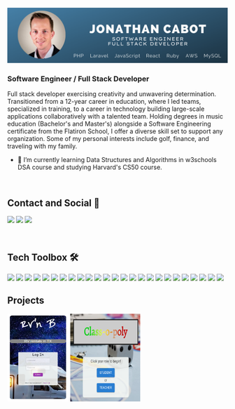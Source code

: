 ![Jon Cabot Banner](https://github.com/jcabot01/jcabot01/blob/main/jon%20cover%20(1).png) 
### Software Engineer / Full Stack Developer
Full stack developer exercising creativity and unwavering determination. Transitioned from a 12-year career in education, where I led teams, specialized in training, to a career in technology building large-scale applications collaboratively with a talented team. Holding degrees in music education (Bachelor's and Master's) alongside a Software Engineering certificate from the Flatiron School, I offer a diverse skill set to support any organization. Some of my personal interests include golf, finance, and traveling with my family.

- 🌱 I’m currently learning Data Structures and Algorithms in w3schools DSA course and studying Harvard's CS50 course.
<br>

## Contact and Social 📲

<a href="https://jcabot01.github.io/personal-portfolio-website/index.html#" target="blank"><img src="https://img.shields.io/badge/Personal-Website-blue"></a>
<a href="https://www.linkedin.com/in/joncabot/" target="blank"><img src="https://img.shields.io/badge/LinkedIn-0077B5?style=for-the-badge&logo=linkedin&logoColor=white" height=25></a>
<a href="https://medium.com/@jfc0053" target="blank"><img src="https://img.shields.io/badge/Medium-000000?style=for-the-badge&logo=medium&logoColor=white" height=25></a>

<br>

## Tech Toolbox 🛠
![](https://img.shields.io/badge/JavaScript-323330?style=for-the-badge&logo=javascript&logoColor=F7DF1E)
![](https://img.shields.io/badge/PHP-777BB4?style=for-the-badge&logo=php&logoColor=white)
![](https://img.shields.io/badge/Laravel-FF2D20?style=for-the-badge&logo=laravel&logoColor=white)
![](https://img.shields.io/badge/Ruby_on_Rails-CC342D?style=for-the-badge&logo=ruby-on-rails&logoColor=white)
![](https://img.shields.io/badge/React-20232A?style=for-the-badge&logo=react&logoColor=61DAFB)
![](https://img.shields.io/badge/Redux-764ABC?style=for-the-badge&logo=redux&logoColor=white)
![](https://img.shields.io/badge/Material_UI-007FFF?style=for-the-badge&logo=mui&logoColor=white)
![](https://img.shields.io/badge/React_Router-CA4245?style=for-the-badge&logo=react-router&logoColor=white)
![](https://img.shields.io/badge/HTML5-E34F26?style=for-the-badge&logo=html5&logoColor=white)
![](https://img.shields.io/badge/CSS3-1572B6?style=for-the-badge&logo=css3&logoColor=white)
![](https://img.shields.io/badge/Inertia.JS-764ABC?style=for-the-badge&logo=inertia&logoColor=white)
![](https://img.shields.io/badge/Alpine.js-8BC0D0?style=for-the-badge&logo=alpine.js&logoColor=white)
![](https://img.shields.io/badge/TailwindCSS-06B6D4?style=for-the-badge&logo=tailwindcss&logoColor=white)
![](https://img.shields.io/badge/PostgeSQL-4169E1?style=for-the-badge&logo=postgresql&logoColor=white)
![](https://img.shields.io/badge/MySQL-4479A1?style=for-the-badge&logo=mysql&logoColor=white)
![](https://img.shields.io/badge/amazonwebservices-20232A?style=for-the-badge&logo=amazonwebservices&logoColor=FF9033)
![](https://img.shields.io/badge/Docker-5DADE2?style=for-the-badge&logo=docker&logoColor=white)
![](https://img.shields.io/badge/Linux-979A9A?style=for-the-badge&logo=linux&logoColor=orange)
![](https://img.shields.io/badge/Microsoft-85C1E9?style=for-the-badge&logo=microsoft&logoColor=purple)
![](https://img.shields.io/badge/Heroku-430098?style=for-the-badge&logo=heroku&logoColor=white)
![](https://img.shields.io/badge/Node.JS-5FA04E?style=for-the-badge&logo=node.js&logoColor=white)
![](https://img.shields.io/badge/json-5E5C5C?style=for-the-badge&logo=json&logoColor=white)
![](https://img.shields.io/badge/Postman-FF6C37?style=for-the-badge&logo=Postman&logoColor=white)
![](https://img.shields.io/badge/Visual_Studio_Code-0078D4?style=for-the-badge&logo=visual%20studio%20code&logoColor=white)
![](https://img.shields.io/badge/Git-F05032?style=for-the-badge&logo=git&logoColor=white)
<br>

## Projects
[<img src='https://github.com/jcabot01/jcabot01/blob/main/Phase-4-project%20blog%20login.PNG' alt='RVnB' width='140' height='200'>](https://github.com/jcabot01/phase-4-project)
[<img src='https://github.com/jcabot01/jcabot01/blob/main/landing%20pagecropped.png' alt='Class-o-poly' width='160' height='200'>](https://github.com/jcabot01/phase-5-project)
